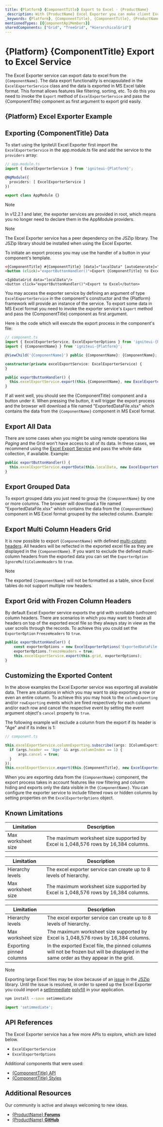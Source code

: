```yaml
---
title: {Platform} {ComponentTitle} Export to Excel - {ProductName}
_description: With {ProductName} Excel Exporter you can make client Excel functionality more convenient & simpler. This format allows features like filtering, sorting, etc.
_keywords: {Platform}, {ComponentTitle}, {ComponentTitle}, {ProductName}, Infragistics
mentionedTypes: [{ComponentApiMembers}]
sharedComponents: ["Grid", "TreeGrid", "HierarchicalGrid"]
---
```


# {Platform} {ComponentTitle} Export to Excel Service

The Excel Exporter service can export data to excel from the `{ComponentName}`. The data export functionality is encapsulated in the `ExcelExporterService` class and the data is exported in MS Excel table format. This format allows features like filtering, sorting, etc. To do this you need to invoke the `Export` method of `ExcelExporterService` and pass the {ComponentTitle} component as first argument to export grid easily.

## {Platform} Excel Exporter Example


<code-view style="height: 750px;"
           data-demos-base-url="{environment:dvDemosBaseUrl}"
           explicit-editor="stackblitz"
           iframe-src="{environment:dvDemosBaseUrl}/{ComponentSample}-excel-exporting"
           github-src="{ComponentSample}/excel-exporting"
           alt="{Platform} {ComponentTitle} Excel Exporter Example">
</code-view>



## Exporting {ComponentTitle} Data

To start using the IgniteUI Excel Exporter first import the `ExcelExporterService` in the app.module.ts file and add the service to the `providers` array:

```ts
// app.module.ts
import { ExcelExporterService } from 'igniteui-{Platform}';

@NgModule({
  providers: [ ExcelExporterService ]
})

export class AppModule {}
```

> [!Note]
> In v12.2.1 and later, the exporter services are provided in root, which means you no longer need to declare them in the AppModule providers.

> [!Note]
> The Excel Exporter service has a peer dependency on the JSZip library. The JSZip library should be installed when using the Excel Exporter.

To initiate an export process you may use the handler of a button in your component's template.

```html
<{ComponentTitle} #{ComponentTitle} [data]="localData" [autoGenerate]="true"></{ComponentTitle}>
<button (click)="exportButtonHandler()">Export {ComponentTitle} to Excel</button>
```

```Razor
<IgbDataGrid data="localData"/>
<button click="exportButtonHandler()">Export to Excel</button>
```

You may access the exporter service by defining an argument of type `ExcelExporterService` in the component's constructor and the {Platform} framework will provide an instance of the service. To export some data in MS Excel format you need to invoke the exporter service's `Export` method and pass the {ComponentTitle} component as first argument.

Here is the code which will execute the export process in the component's file:

```ts
// component.ts
import { ExcelExporterService, ExcelExporterOptions } from 'igniteui-{Platform}';
import { {ComponentName} } from 'igniteui-{Platform}';

@ViewChild('{ComponentName}') public {ComponentName}: {ComponentName};

constructor(private excelExportService: ExcelExporterService) {
}

public exportButtonHandler() {
  this.excelExportService.export(this.{ComponentName}, new ExcelExporterOptions('ExportedDataFile'));
}
```

If all went well, you should see the {ComponentTitle} component and a button under it. When pressing the button, it will trigger the export process and the browser will download a file named "ExportedDataFile.xlsx" which contains the data from the `{ComponentName}` component in MS Excel format.

## Export All Data

There are some cases when you might be using remote operations like *Paging* and the Grid won't have access to all of its data. In these cases, we recommend using the [Excel Export Service](../exporter-excel.md) and pass the whole data collection, if available. Example:

```ts
public exportButtonHandler() {
  this.excelExportService.exportData(this.localData, new ExcelExporterOptions('ExportedDataFile'));
}
```

<!-- ComponentStart: Grid -->
## Export Grouped Data

To export grouped data you just need to group the `{ComponentName}` by one or more columns. The browser will download a file named "ExportedDataFile.xlsx" which contains the data from the `{ComponentName}` component in MS Excel format grouped by the selected column. Example:


<code-view style="height: 750px;"
           data-demos-base-url="{environment:dvDemosBaseUrl}"
           explicit-editor="stackblitz"
           iframe-src="{environment:dvDemosBaseUrl}/{ComponentSample}-excel-exporting"
           github-src="{ComponentSample}/excel-exporting"
           alt="{Platform} {ComponentTitle} Grouped Data Excel Exporter Example">
</code-view>

<!-- ComponentEnd: Grid -->

## Export Multi Column Headers Grid

It is now possible to export `{ComponentName}` with defined [multi-column headers](multi-column-headers.md). All headers will be reflected in the exported excel file as they are displayed in the `{ComponentName}`. If you want to exclude the defined multi-column headers from the exported data you can set the `ExporterOption` `IgnoreMultiColumnHeaders` to `true`.

> [!Note]
> The exported `{ComponentName}` will not be formatted as a table, since Excel tables do not support multiple row headers.

<code-view style="height: 750px;"
           data-demos-base-url="{environment:dvDemosBaseUrl}"
           explicit-editor="stackblitz"
           iframe-src="{environment:dvDemosBaseUrl}/{ComponentSample}-multi-column-headers-export"
           github-src="{ComponentSample}/multi-column-headers-export"
           alt="{Platform} {ComponentTitle} Multi-Column Headers Export">
</code-view>

## Export Grid with Frozen Column Headers

By default Excel Exporter service exports the grid with scrollable (unfrozen) column headers. There are scenarios in which you may want to freeze all headers on top of the exported excel file so they always stay in view as the user scrolls through the records. To achieve this you could set the `ExporterOption` `FreezeHeaders` to `true`.

```ts
public exportButtonHandler() {
    const exporterOptions = new ExcelExporterOptions('ExportedDataFile');
    exporterOptions.freezeHeaders = true;
    this.excelExportService.export(this.grid, exporterOptions);
}
```

## Customizing the Exported Content

In the above examples the Excel Exporter service was exporting all available data. There are situations in which you may want to skip exporting a row or even an entire column. To achieve this you may hook to the `columnExporting` and/or `rowExporting` events which are fired respectively for each column and/or each row and cancel the respective event by setting the event argument object's `cancel` property to `true`.

The following example will exclude a column from the export if its header is "Age" and if its index is 1:

```ts
// component.ts

this.excelExportService.columnExporting.subscribe((args: IColumnExportingEventArgs) => {
  if (args.header == 'Age' && args.columnIndex == 1) {
      args.cancel = true;
  }
});
this.excelExportService.export(this.{ComponentTitle}, new ExcelExporterOptions('ExportedDataFile'));
```

When you are exporting data from the `{ComponentName}` component, the export process takes in account features like row filtering and column hiding and exports only the data visible in the `{ComponentName}`. You can configure the exporter service to include filtered rows or hidden columns by setting properties on the `ExcelExporterOptions` object.
## Known Limitations

<!-- ComponentStart: Grid -->
|Limitation|Description|
|--- |--- |
|Max worksheet size|The maximum worksheet size supported by Excel is 1,048,576 rows by 16,384 columns.|
<!-- ComponentEnd: Grid -->

<!-- ComponentStart: TreeGrid -->
|Limitation|Description|
|--- |--- |
|Hierarchy levels|The excel exporter service can create up to 8 levels of hierarchy.|
|Max worksheet size|The maximum worksheet size supported by Excel is 1,048,576 rows by 16,384 columns.|
<!-- ComponentEnd: TreeGrid -->

<!-- ComponentStart: HierarchicalGrid -->
|Limitation|Description|
|--- |--- |
|Hierarchy levels|The excel exporter service can create up to 8 levels of hierarchy.|
|Max worksheet size|The maximum worksheet size supported by Excel is 1,048,576 rows by 16,384 columns.|
|Exporting pinned columns|In the exported Excel file, the pinned columns will not be frozen but will be displayed in the same order as they appear in the grid.|
<!-- ComponentEnd: HierarchicalGrid -->

> [!Note]
> Exporting large Excel files may be slow because of an [issue](https://github.com/Stuk/jszip/issues/617) in the [JSZip](https://www.npmjs.com/package/jszip) library. Until the issue is resolved, in order to speed up the Excel Exporter you could import a [setImmediate](https://developer.mozilla.org/en-US/docs/Web/API/Window/setImmediate) [polyfill](https://www.npmjs.com/package/setimmediate) in your application.

```cmd
npm install --save setimmediate
```

```ts
import 'setimmediate';
```

## API References

The Excel Exporter service has a few more APIs to explore, which are listed below.

* `ExcelExporterService`
* `ExcelExporterOptions`

Additional components that were used:

* [{ComponentTitle} API]({environment:dvDemosBaseUrl}/classes/{ComponentTitle}.md)
* [{ComponentTitle} Styles]({environment:sassApiUrl}/index.html#function-grid-theme)

## Additional Resources

Our community is active and always welcoming to new ideas.

* [{ProductName} **Forums**]({ForumsLink})
* [{ProductName} **GitHub**]({GithubLink})
